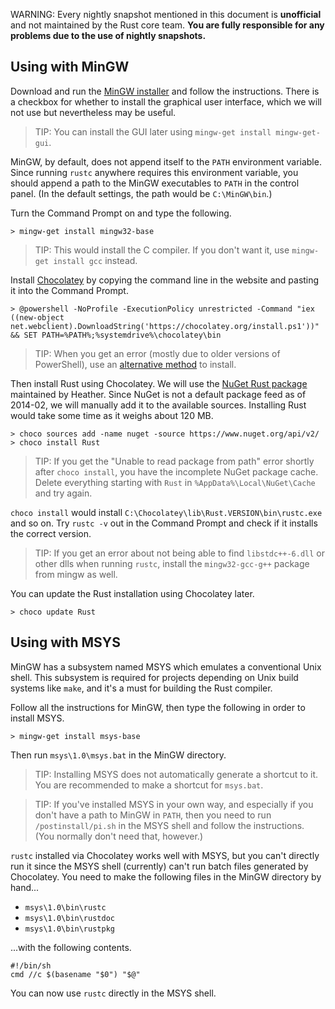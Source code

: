 WARNING: Every nightly snapshot mentioned in this document is **unofficial** and not maintained by the Rust core team.
**You are fully responsible for any problems due to the use of nightly snapshots.**

## Using with MinGW

Download and run the [MinGW installer](http://sourceforge.net/projects/mingw/files/latest/download?source=files) and follow the instructions.
There is a checkbox for whether to install the graphical user interface,
which we will not use but nevertheless may be useful.

> TIP: You can install the GUI later using `mingw-get install mingw-get-gui`.

MinGW, by default, does not append itself to the `PATH` environment variable.
Since running `rustc` anywhere requires this environment variable,
you should append a path to the MinGW executables to `PATH` in the control panel.
(In the default settings, the path would be `C:\MinGW\bin`.)

Turn the Command Prompt on and type the following.

    > mingw-get install mingw32-base

> TIP: This would install the C compiler. If you don't want it, use `mingw-get install gcc` instead.

Install [Chocolatey](http://chocolatey.org/)
by copying the command line in the website and pasting it into the Command Prompt.

    > @powershell -NoProfile -ExecutionPolicy unrestricted -Command "iex ((new-object net.webclient).DownloadString('https://chocolatey.org/install.ps1'))" && SET PATH=%PATH%;%systemdrive%\chocolatey\bin

> TIP: When you get an error (mostly due to older versions of PowerShell), use an [alternative method](https://github.com/chocolatey/chocolatey/wiki/Installation#wiki-powershell-through-batch-method) to install.

Then install Rust using Chocolatey.
We will use the [NuGet Rust package](https://www.nuget.org/packages/Rust/) maintained by Heather.
Since NuGet is not a default package feed as of 2014-02, we will manually add it to the available sources.
Installing Rust would take some time as it weighs about 120 MB.

    > choco sources add -name nuget -source https://www.nuget.org/api/v2/
    > choco install Rust

> TIP: If you get the "Unable to read package from path" error shortly after `choco install`,
> you have the incomplete NuGet package cache.
> Delete everything starting with `Rust` in `%AppData%\Local\NuGet\Cache` and try again.

`choco install` would install `C:\Chocolatey\lib\Rust.VERSION\bin\rustc.exe` and so on.
Try `rustc -v` out in the Command Prompt and check if it installs the correct version.

> TIP: If you get an error about not being able to find `libstdc++-6.dll` or other dlls when running `rustc`, install the `mingw32-gcc-g++` package from mingw as well.

You can update the Rust installation using Chocolatey later.

    > choco update Rust

## Using with MSYS

MinGW has a subsystem named MSYS which emulates a conventional Unix shell.
This subsystem is required for projects depending on Unix build systems like `make`,
and it's a must for building the Rust compiler.

Follow all the instructions for MinGW, then type the following in order to install MSYS.

    > mingw-get install msys-base

Then run `msys\1.0\msys.bat` in the MinGW directory.

> TIP: Installing MSYS does not automatically generate a shortcut to it. You are recommended to make a shortcut for `msys.bat`.

> TIP: If you've installed MSYS in your own way, and especially if you don't have a path to MinGW in `PATH`,
> then you need to run `/postinstall/pi.sh` in the MSYS shell and follow the instructions. (You normally don't need that, however.)

`rustc` installed via Chocolatey works well with MSYS,
but you can't directly run it since the MSYS shell (currently) can't run batch files generated by Chocolatey.
You need to make the following files in the MinGW directory by hand...

* `msys\1.0\bin\rustc`
* `msys\1.0\bin\rustdoc`
* `msys\1.0\bin\rustpkg`

...with the following contents.

    #!/bin/sh
    cmd //c $(basename "$0") "$@" 

You can now use `rustc` directly in the MSYS shell.
